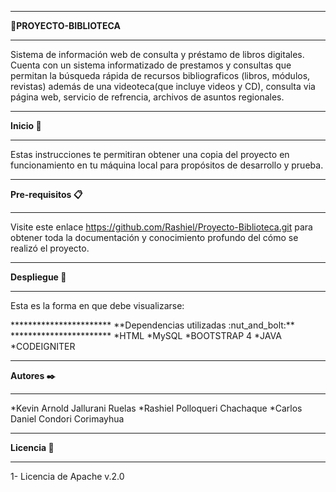 *********************
**:paperclip:PROYECTO-BIBLIOTECA**
*********************
Sistema de información web de consulta y préstamo  de
libros digitales.
Cuenta con un  sistema informatizado  de  prestamos y 
consultas que permitan la búsqueda rápida de recursos
bibliograficos (libros, módulos, revistas) además  de 
una videoteca(que incluye videos y CD),  consulta via
página web,  servicio de refrencia, archivos 
de asuntos regionales.

*******************
**Inicio :memo:**
*******************
Estas instrucciones te permitiran obtener una copia del proyecto en funcionamiento en 
tu máquina local para propósitos de desarrollo y prueba.


***************************
**Pre-requisitos :clipboard:**
***************************
Visite este enlace <https://github.com/Rashiel/Proyecto-Biblioteca.git>
para obtener toda la documentación y conocimiento profundo del cómo se realizó el proyecto.


*************************
**Despliegue :file_folder:**
*************************
Esta es la forma en que debe visualizarse:


<Imagen>
***********************
**Dependencias utilizadas :nut_and_bolt:**
***********************
 *HTML
 *MySQL
 *BOOTSTRAP 4
 *JAVA
 *CODEIGNITER

*******************
 **Autores :black_nib:**
*******************
 *Kevin Arnold Jallurani Ruelas <kevinjallurani>
 *Rashiel Polloqueri Chachaque <Rashiel Polloqueri Chachaque>
 *Carlos Daniel Condori Corimayhua <carlosdani123>
*******************
**Licencia :pushpin:**
*******************
 1- Licencia de Apache v.2.0
